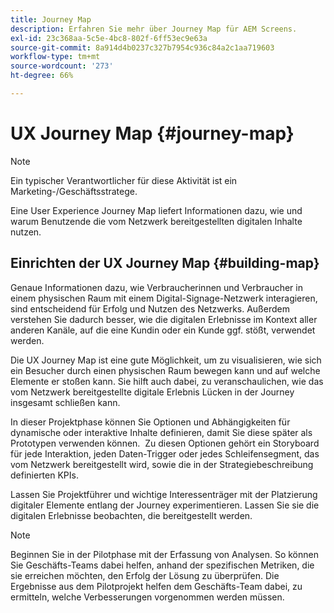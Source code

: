 ```yaml
---
title: Journey Map
description: Erfahren Sie mehr über Journey Map für AEM Screens.
exl-id: 23c368aa-5c5e-4bc8-802f-6ff53ec9e63a
source-git-commit: 8a914d4b0237c327b7954c936c84a2c1aa719603
workflow-type: tm+mt
source-wordcount: '273'
ht-degree: 66%

---
```


# UX Journey Map {#journey-map}

>[!NOTE]
>
>Ein typischer Verantwortlicher für diese Aktivität ist ein Marketing-/Geschäftsstratege.

Eine User Experience Journey Map liefert Informationen dazu, wie und warum Benutzende die vom Netzwerk bereitgestellten digitalen Inhalte nutzen.

## Einrichten der UX Journey Map {#building-map}

Genaue Informationen dazu, wie Verbraucherinnen und Verbraucher in einem physischen Raum mit einem Digital-Signage-Netzwerk interagieren, sind entscheidend für Erfolg und Nutzen des Netzwerks. Außerdem verstehen Sie dadurch besser, wie die digitalen Erlebnisse im Kontext aller anderen Kanäle, auf die eine Kundin oder ein Kunde ggf. stößt, verwendet werden.

Die UX Journey Map ist eine gute Möglichkeit, um zu visualisieren, wie sich ein Besucher durch einen physischen Raum bewegen kann und auf welche Elemente er stoßen kann. Sie hilft auch dabei, zu veranschaulichen, wie das vom Netzwerk bereitgestellte digitale Erlebnis Lücken in der Journey insgesamt schließen kann.

In dieser Projektphase können Sie Optionen und Abhängigkeiten für dynamische oder interaktive Inhalte definieren, damit Sie diese später als Prototypen verwenden können.  Zu diesen Optionen gehört ein Storyboard für jede Interaktion, jeden Daten-Trigger oder jedes Schleifensegment, das vom Netzwerk bereitgestellt wird, sowie die in der Strategiebeschreibung definierten KPIs.

Lassen Sie Projektführer und wichtige Interessenträger mit der Platzierung digitaler Elemente entlang der Journey experimentieren. Lassen Sie sie die digitalen Erlebnisse beobachten, die bereitgestellt werden.

>[!NOTE]
> Beginnen Sie in der Pilotphase mit der Erfassung von Analysen. So können Sie Geschäfts-Teams dabei helfen, anhand der spezifischen Metriken, die sie erreichen möchten, den Erfolg der Lösung zu überprüfen. Die Ergebnisse aus dem Pilotprojekt helfen dem Geschäfts-Team dabei, zu ermitteln, welche Verbesserungen vorgenommen werden müssen.
